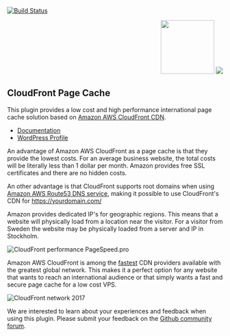 [![Build Status](https://travis-ci.org/o10n-x/wordpress-cloudfront-page-cache.svg?branch=master)](https://travis-ci.org/o10n-x/wordpress-cloudfront-page-cache)

<p align="right"><img src="https://github.com/o10n-x/wordpress-cloudfront-page-cache/blob/master/docs/images/amazon-cloudfront.png" height="125"> <img src="https://github.com/o10n-x/wordpress-cloudfront-page-cache/blob/master/docs/images/aws-cloudfront-100.png"></p> 

## CloudFront Page Cache

This plugin provides a low cost and high performance international page cache solution based on [Amazon AWS CloudFront CDN](https://aws.amazon.com/cloudfront/).

* <a href="https://github.com/o10n-x/wordpress-cloudfront-page-cache/tree/master/docs">Documentation</a>
* <a href="https://wordpress.org/plugins/cf-page-cache/">WordPress Profile</a>

An advantage of Amazon AWS CloudFront as a page cache is that they provide the lowest costs. For an average business website, the total costs will be literally less than 1 dollar per month. Amazon provides free SSL certificates and there are no hidden costs.

An other advantage is that CloudFront supports root domains when using [Amazon AWS Route53 DNS service](https://aws.amazon.com/route53/), making it possible to use CloudFront's CDN for https://yourdomain.com/

Amazon provides dedicated IP's for geographic regions. This means that a website will physically load from a location near the visitor. For a visitor from Sweden the website may be physically loaded from a server and IP in Stockholm.

![CloudFront performance PageSpeed.pro](https://github.com/o10n-x/wordpress-cloudfront-page-cache/blob/master/docs/images/pagespeed-aws-cloudfront.png)

Amazon AWS CloudFront is among the [fastest](https://encrypted.google.com/search?q=cloudfront+vs) CDN providers available with the greatest global network. This makes it a perfect option for any website that wants to reach an international audience or that simply wants a fast and secure page cache for a low cost VPS.

![CloudFront network 2017](https://github.com/o10n-x/wordpress-cloudfront-page-cache/blob/master/docs/images/aws-cloudfront-network-2017.png)

We are interested to learn about your experiences and feedback when using this plugin. Please submit your feedback on the [Github community forum](https://github.com/o10n-x/wordpress-cloudfront-page-cache/issues).